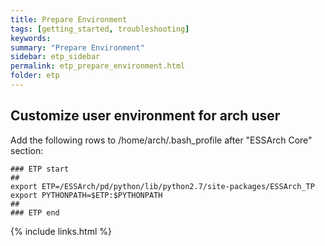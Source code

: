 ```yaml
---
title: Prepare Environment
tags: [getting_started, troubleshooting]
keywords:
summary: "Prepare Environment"
sidebar: etp_sidebar
permalink: etp_prepare_environment.html
folder: etp
---
```


## Customize user environment for arch user

Add the following rows to /home/arch/.bash_profile after "ESSArch Core" section:

    ### ETP start
    ##
    export ETP=/ESSArch/pd/python/lib/python2.7/site-packages/ESSArch_TP
    export PYTHONPATH=$ETP:$PYTHONPATH
    ##
    ### ETP end

{% include links.html %}

